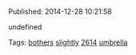 


Published: 2014-12-28 10:21:58

undefined

Tags: [bothers](tag-bothers.md) [slightly](tag-slightly.md) [2614](tag-2614.md) [umbrella](tag-umbrella.md)
